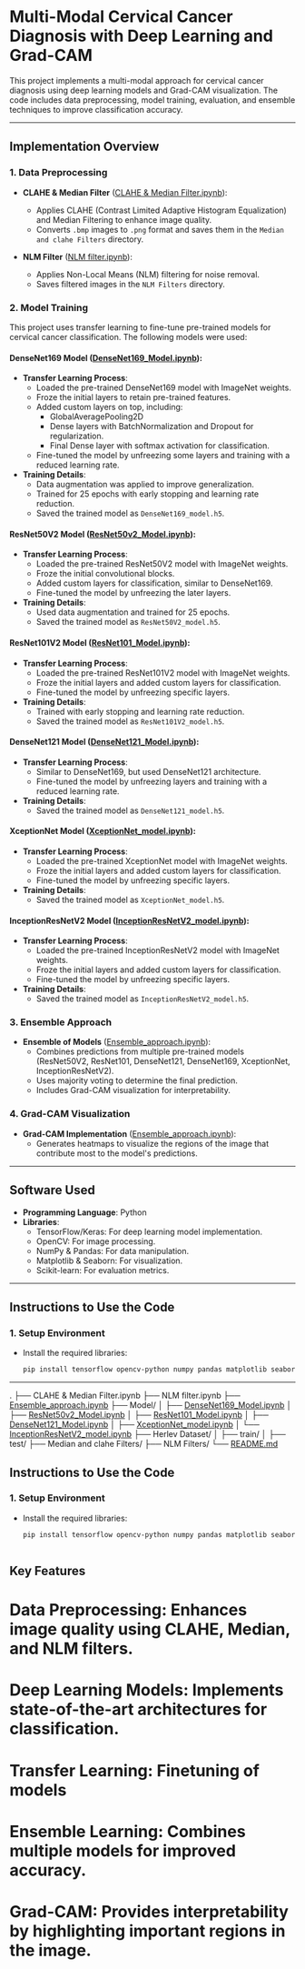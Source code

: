 # Multi-Modal Cervical Cancer Diagnosis with Deep Learning and Grad-CAM

This project implements a multi-modal approach for cervical cancer diagnosis using deep learning models and Grad-CAM visualization. The code includes data preprocessing, model training, evaluation, and ensemble techniques to improve classification accuracy.

---

## **Implementation Overview**

### **1. Data Preprocessing**
- **CLAHE & Median Filter** ([CLAHE & Median Filter.ipynb](CLAHE%20&%20Median%20Filter.ipynb)):
  - Applies CLAHE (Contrast Limited Adaptive Histogram Equalization) and Median Filtering to enhance image quality.
  - Converts `.bmp` images to `.png` format and saves them in the `Median and clahe Filters` directory.

- **NLM Filter** ([NLM filter.ipynb](NLM%20filter.ipynb)):
  - Applies Non-Local Means (NLM) filtering for noise removal.
  - Saves filtered images in the `NLM Filters` directory.

### **2. Model Training**
This project uses transfer learning to fine-tune pre-trained models for cervical cancer classification. The following models were used:

#### **DenseNet169 Model** ([DenseNet169_Model.ipynb](Model/DenseNet169_Model.ipynb)):
- **Transfer Learning Process**:
  - Loaded the pre-trained DenseNet169 model with ImageNet weights.
  - Froze the initial layers to retain pre-trained features.
  - Added custom layers on top, including:
    - GlobalAveragePooling2D
    - Dense layers with BatchNormalization and Dropout for regularization.
    - Final Dense layer with softmax activation for classification.
  - Fine-tuned the model by unfreezing some layers and training with a reduced learning rate.
- **Training Details**:
  - Data augmentation was applied to improve generalization.
  - Trained for 25 epochs with early stopping and learning rate reduction.
  - Saved the trained model as `DenseNet169_model.h5`.

#### **ResNet50V2 Model** ([ResNet50v2_Model.ipynb](Model/ResNet50v2_Model.ipynb)):
- **Transfer Learning Process**:
  - Loaded the pre-trained ResNet50V2 model with ImageNet weights.
  - Froze the initial convolutional blocks.
  - Added custom layers for classification, similar to DenseNet169.
  - Fine-tuned the model by unfreezing the later layers.
- **Training Details**:
  - Used data augmentation and trained for 25 epochs.
  - Saved the trained model as `ResNet50V2_model.h5`.

#### **ResNet101V2 Model** ([ResNet101_Model.ipynb](Model/ResNet101_Model.ipynb)):
- **Transfer Learning Process**:
  - Loaded the pre-trained ResNet101V2 model with ImageNet weights.
  - Froze the initial layers and added custom layers for classification.
  - Fine-tuned the model by unfreezing specific layers.
- **Training Details**:
  - Trained with early stopping and learning rate reduction.
  - Saved the trained model as `ResNet101V2_model.h5`.

#### **DenseNet121 Model** ([DenseNet121_Model.ipynb](Model/DenseNet121_Model.ipynb)):
- **Transfer Learning Process**:
  - Similar to DenseNet169, but used DenseNet121 architecture.
  - Fine-tuned the model by unfreezing layers and training with a reduced learning rate.
- **Training Details**:
  - Saved the trained model as `DenseNet121_model.h5`.

#### **XceptionNet Model** ([XceptionNet_model.ipynb](Model/XceptionNet_model.ipynb)):
- **Transfer Learning Process**:
  - Loaded the pre-trained XceptionNet model with ImageNet weights.
  - Froze the initial layers and added custom layers for classification.
  - Fine-tuned the model by unfreezing specific layers.
- **Training Details**:
  - Saved the trained model as `XceptionNet_model.h5`.

#### **InceptionResNetV2 Model** ([InceptionResNetV2_model.ipynb](Model/InceptionResNetV2_model.ipynb)):
- **Transfer Learning Process**:
  - Loaded the pre-trained InceptionResNetV2 model with ImageNet weights.
  - Froze the initial layers and added custom layers for classification.
  - Fine-tuned the model by unfreezing specific layers.
- **Training Details**:
  - Saved the trained model as `InceptionResNetV2_model.h5`.

### **3. Ensemble Approach**
- **Ensemble of Models** ([Ensemble_approach.ipynb](Ensemble_approach.ipynb)):
  - Combines predictions from multiple pre-trained models (ResNet50V2, ResNet101, DenseNet121, DenseNet169, XceptionNet, InceptionResNetV2).
  - Uses majority voting to determine the final prediction.
  - Includes Grad-CAM visualization for interpretability.

### **4. Grad-CAM Visualization**
- **Grad-CAM Implementation** ([Ensemble_approach.ipynb](Ensemble_approach.ipynb)):
  - Generates heatmaps to visualize the regions of the image that contribute most to the model's predictions.

---

## **Software Used**
- **Programming Language**: Python
- **Libraries**:
  - TensorFlow/Keras: For deep learning model implementation.
  - OpenCV: For image processing.
  - NumPy & Pandas: For data manipulation.
  - Matplotlib & Seaborn: For visualization.
  - Scikit-learn: For evaluation metrics.

---

## **Instructions to Use the Code**

### **1. Setup Environment**
- Install the required libraries:
  ```bash
  pip install tensorflow opencv-python numpy pandas matplotlib seaborn scikit-learn

---
.
├── CLAHE & Median Filter.ipynb
├── NLM filter.ipynb
├── [Ensemble_approach.ipynb](http://_vscodecontentref_/2)
├── Model/
│   ├── [DenseNet169_Model.ipynb](http://_vscodecontentref_/3)
│   ├── [ResNet50v2_Model.ipynb](http://_vscodecontentref_/4)
│   ├── [ResNet101_Model.ipynb](http://_vscodecontentref_/5)
│   ├── [DenseNet121_Model.ipynb](http://_vscodecontentref_/6)
│   ├── [XceptionNet_model.ipynb](http://_vscodecontentref_/7)
│   └── [InceptionResNetV2_model.ipynb](http://_vscodecontentref_/8)
├── Herlev Dataset/
│   ├── train/
│   ├── test/
├── Median and clahe Filters/
├── NLM Filters/
└── [README.md](http://_vscodecontentref_/9)

## **Instructions to Use the Code**

### **1. Setup Environment**
- Install the required libraries:
  ```bash
  pip install tensorflow opencv-python numpy pandas matplotlib seaborn scikit-learn



## Key Features
# Data Preprocessing: Enhances image quality using CLAHE, Median, and NLM filters.
# Deep Learning Models: Implements state-of-the-art architectures for classification.
# Transfer Learning: Finetuning of models
# Ensemble Learning: Combines multiple models for improved accuracy.
# Grad-CAM: Provides interpretability by highlighting important regions in the image.